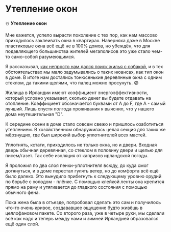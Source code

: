 # Утепление окон

☃️  **Утепление окон**

Мне кажется, успело вырасти поколение с тех пор, как нам массово приходилось заклеивать окна в квартирах. Наверняка даже в Москве пластиковые окна всё ещё не в 100% домов, но убеждён, что для подавляющего большинства жителей мегаполисов это уже стало чем-то само-собой разумеющимся.

Я рассказывал, [как непросто нам дался поиск жилья с собакой](https://t.me/itsgrand/56), и в тех обстоятельствах мы мало задумывались о таких нюансах, как тип окон в доме. В итоге нам достались тонюсенькие деревянные окна с одним стеклом, да такими щелями, что палец можно просунуть. 😨

Жилища в Ирландии имеют коэффициент энергоэффективности, который условно указывает, сколько денег вы будете отдавать на отопление. Коэффициент обозначается буквами от А до F, где А - самый лучший. Лишь спустя полгода проживания я выяснил, что у нашего дома неутешительная "D".

К середине осени в доме стало совсем свежо и пришлось озаботиться утеплением. В хозяйственном обнаружилась целая секция для таких же мёрзнущих, где был широкий выбор уплотнителей всех мастей. 

Уплотнять, кстати, приходилось не только окна, но и двери. Входная дверь обычная деревянная, со стеклом в половину двери и щелью для писем/газет.  Так себе изоляция от капризов ирландской погоды.

Я проложил по два слоя пенки-уплотнителя всюду, до куда смог дотянуться, и в доме перестал гулять ветер, но до комфорта всё ещё было далеко. Это вынудило прибегнуть к следующему уровню орудий по борьбе с холодом - плёнке. С помощью клейкой ленты она крепится прямо на раму и утягивается до гладкого состояния с помощью обычного фена.

Пока жена была в отъезде, попробовал сделать это сам и получилось что-то очень кривое, создававшее ощущение будто живёшь в целлофановом пакете. Со второго раза, уже в четыре руки, мы сделали всё как надо и теперь между нами и зимней Ирландией образовался ещё один слой.